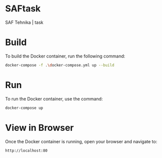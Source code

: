 # SAFtask
SAF Tehnika | task

# Build
To build the Docker container, run the following command:
```sh
docker-compose -f .\docker-compose.yml up --build
```

# Run
To run the Docker container, use the command:
```sh
docker-compose up
```
# View in Browser
Once the Docker container is running, open your browser and navigate to:
```
http://localhost:80
```